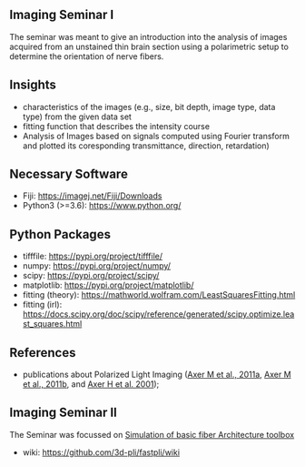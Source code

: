 ## Imaging Seminar I
The seminar was meant to give an introduction into the analysis of images acquired from an unstained thin brain section using a polarimetric setup to determine the orientation of nerve fibers.

##  Insights 
- characteristics of the images (e.g., size, bit depth, image type, data type) from the given data set
- fitting function that describes the intensity course
- Analysis of Images based on signals computed using Fourier transform and plotted its coresponding transmittance, direction, retardation)

## Necessary Software
- Fiji: <https://imagej.net/Fiji/Downloads>
- Python3 (>=3.6): <https://www.python.org/>

## Python Packages
- tifffile: https://pypi.org/project/tifffile/
- numpy: https://pypi.org/project/numpy/
- scipy: https://pypi.org/project/scipy/
- matplotlib: https://pypi.org/project/matplotlib/
- fitting (theory): https://mathworld.wolfram.com/LeastSquaresFitting.html
- fitting (irl): https://docs.scipy.org/doc/scipy/reference/generated/scipy.optimize.least_squares.html

## References
- publications about Polarized Light Imaging ([Axer M et al., 2011a](https://www.ncbi.nlm.nih.gov/pubmed/20832489), [Axer M et al., 2011b](https://www.ncbi.nlm.nih.gov/pubmed/22232597), and [Axer H et al. 2001](http://www.sciencedirect.com/science/article/pii/S0165027000003496));


## Imaging Seminar II
The Seminar was focussed on [Simulation of basic fiber Architecture toolbox](https://github.com/3d-pli/fastpli)
- wiki: <https://github.com/3d-pli/fastpli/wiki>
